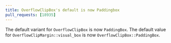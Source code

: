 ```yaml
---
title: OverflowClipBox's default is now Paddingbox
pull_requests: [18935]
---
```


The default variant for `OverflowClipBox` is now `PaddingBox`.
The default value for `OverflowClipMargin::visual_box` is now `OverflowClipBox::PaddingBox`.